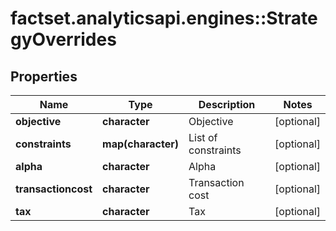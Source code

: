 # factset.analyticsapi.engines::StrategyOverrides

## Properties
Name | Type | Description | Notes
------------ | ------------- | ------------- | -------------
**objective** | **character** | Objective | [optional] 
**constraints** | **map(character)** | List of constraints | [optional] 
**alpha** | **character** | Alpha | [optional] 
**transactioncost** | **character** | Transaction cost | [optional] 
**tax** | **character** | Tax | [optional] 


